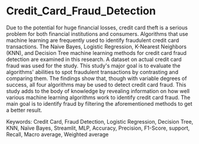 # Credit_Card_Fraud_Detection
Due to the potential for huge financial losses, credit card theft is a serious problem for both financial institutions and consumers. Algorithms that use machine learning are frequently 
used to identify fraudulent credit card transactions. The Naive Bayes, Logistic Regression, K-Nearest Neighbors (KNN), and Decision Tree machine learning methods for credit card fraud detection are examined in this research. A dataset on actual credit card fraud was used for the study. This study's major goal is to evaluate the algorithms' abilities to spot fraudulent 
transactions by contrasting and comparing them. The findings show that, though with variable degrees of success, all four algorithms may be used to detect credit card fraud. This study adds to the body of knowledge by revealing information on how well various machine learning algorithms work to identify credit card fraud. The main goal is to identify fraud by filtering 
the aforementioned methods to get a better result.

Keywords: Credit Card, Fraud Detection, Logistic Regression, Decision Tree, KNN, Naïve Bayes, Streamlit, MLP, Accuracy, Precision, F1-Score, support, Recall, Macro average, 
Weighted average

